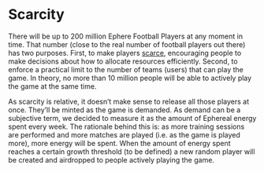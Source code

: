 # Scarcity

There will be up to 200 million Ephere Football Players at any moment in time. That number (close to the real number of football players out there) has two purposes. First, to make players [scarce](https://www.investopedia.com/terms/s/scarcity.asp), encouraging people to make decisions about how to allocate resources efficiently. Second, to enforce a practical limit to the number of teams (users) that can play the game. In theory, no more than 10 million people will be able to actively play the game at the same time.

As scarcity is relative, it doesn’t make sense to release all those players at once. They’ll be minted as the game is demanded. As demand can be a subjective term, we decided to measure it as the amount of Ephereal energy spent every week. The rationale behind this is: as more training sessions are performed and more matches are played (i.e. as the game is played more), more energy will be spent. When the amount of energy spent reaches a certain growth threshold (to be defined) a new random player will be created and airdropped to people actively playing the game.
